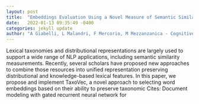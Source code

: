 ```yaml
---
layout: post
title:  "Embeddings Evaluation Using a Novel Measure of Semantic Similarity"
date:   2022-01-13 09:35:49 -0400
categories: jekyll update
author: "A Giabelli, L Malandri, F Mercorio, M Mezzanzanica - Cognitive Computation, 2022"
---
```

Lexical taxonomies and distributional representations are largely used to support a wide range of NLP applications, including semantic similarity measurements. Recently, several scholars have proposed new approaches to combine those resources into unified representation preserving distributional and knowledge-based lexical features. In this paper, we propose and implement TaxoVec, a novel approach to selecting word embeddings based on their ability to preserve taxonomic Cites: Document modeling with gated recurrent neural network for
